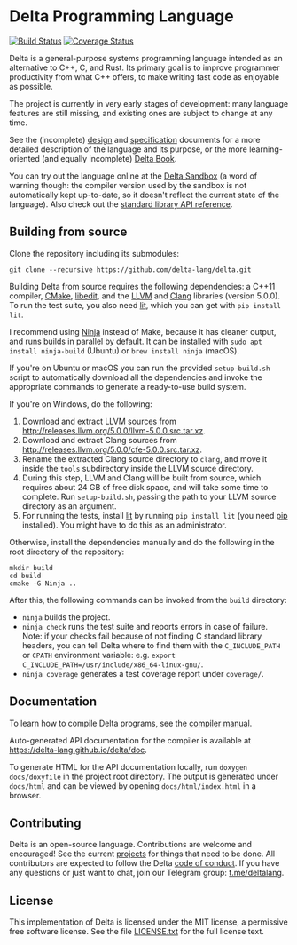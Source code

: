 # Delta Programming Language

[![Build Status](https://travis-ci.org/delta-lang/delta.svg?branch=master)](https://travis-ci.org/delta-lang/delta)
[![Coverage Status](https://coveralls.io/repos/github/delta-lang/delta/badge.svg?branch=master)](https://coveralls.io/github/delta-lang/delta?branch=master)

Delta is a general-purpose systems programming language intended as an
alternative to C++, C, and Rust. Its primary goal is to improve programmer
productivity from what C++ offers, to make writing fast code as enjoyable as
possible.

The project is currently in very early stages of development: many language
features are still missing, and existing ones are subject to change at any time.

See the (incomplete) [design](docs/design.md) and [specification](docs/spec.md)
documents for a more detailed description of the language and its purpose, or
the more learning-oriented (and equally incomplete) [Delta
Book](https://delta-lang.gitbooks.io/delta-book/content/).

You can try out the language online at the [Delta
Sandbox](https://delta-lang.github.io/delta-sandbox) (a word of warning though:
the compiler version used by the sandbox is not automatically kept up-to-date,
so it doesn't reflect the current state of the language). Also check out the
[standard library API reference](https://delta-lang.surge.sh).

## Building from source

Clone the repository including its submodules:

    git clone --recursive https://github.com/delta-lang/delta.git

Building Delta from source requires the following dependencies: a C++11
compiler, [CMake](https://cmake.org), [libedit](http://thrysoee.dk/editline/),
and the [LLVM](http://llvm.org) and [Clang](http://clang.llvm.org) libraries
(version 5.0.0). To run the test suite, you also need
[lit](http://llvm.org/docs/CommandGuide/lit.html), which you can get with `pip
install lit`.

I recommend using [Ninja](https://ninja-build.org/) instead of Make, because it
has cleaner output, and runs builds in parallel by default. It can be installed
with `sudo apt install ninja-build` (Ubuntu) or `brew install ninja` (macOS).

If you're on Ubuntu or macOS you can run the provided `setup-build.sh` script to
automatically download all the dependencies and invoke the appropriate commands
to generate a ready-to-use build system.

If you're on Windows, do the following:

1. Download and extract LLVM sources from http://releases.llvm.org/5.0.0/llvm-5.0.0.src.tar.xz.
2. Download and extract Clang sources from http://releases.llvm.org/5.0.0/cfe-5.0.0.src.tar.xz.
3. Rename the extracted Clang source directory to `clang`, and move it inside
   the `tools` subdirectory inside the LLVM source directory.
4. During this step, LLVM and Clang will be built from source, which requires
   about 24 GB of free disk space, and will take some time to complete. Run
   `setup-build.sh`, passing the path to your LLVM source directory as an
   argument.
5. For running the tests, install [lit](http://llvm.org/docs/CommandGuide/lit.html)
   by running `pip install lit` (you need [pip](https://pip.pypa.io/en/stable/)
   installed). You might have to do this as an administrator.

Otherwise, install the dependencies manually and do the following in the root
directory of the repository:

    mkdir build
    cd build
    cmake -G Ninja ..

After this, the following commands can be invoked from the `build` directory:

- `ninja` builds the project.
- `ninja check` runs the test suite and reports errors in case of failure. Note:
  if your checks fail because of not finding C standard library headers, you can
  tell Delta where to find them with the `C_INCLUDE_PATH` or `CPATH` environment
  variable: e.g. `export C_INCLUDE_PATH=/usr/include/x86_64-linux-gnu/`.
- `ninja coverage` generates a test coverage report under `coverage/`.

## Documentation

To learn how to compile Delta programs, see the [compiler manual](docs/compiler-manual.md).

Auto-generated API documentation for the compiler is available at https://delta-lang.github.io/delta/doc.

To generate HTML for the API documentation locally, run `doxygen docs/doxyfile`
in the project root directory. The output is generated under `docs/html` and can be
viewed by opening `docs/html/index.html` in a browser.

## Contributing

Delta is an open-source language. Contributions are welcome and encouraged! See the
current [projects](https://github.com/delta-lang/delta/projects) for things that
need to be done. All contributors are expected to follow the Delta
[code of conduct](docs/CODE_OF_CONDUCT.md). If you have any questions or just want
to chat, join our Telegram group: [t.me/deltalang](https://t.me/deltalang).

## License

This implementation of Delta is licensed under the MIT license, a permissive
free software license. See the file [LICENSE.txt](LICENSE.txt) for the full
license text.

